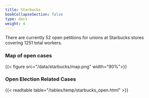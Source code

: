 ```yaml
---
title: Starbucks
bookCollapseSection: false
type: docs
weight: 4
---
```


There are currently 52 open petitions for unions at Starbucks stores covering 1251 total workers.
### Map of open cases 
{{< figure
    src="/data/starbucks/map.png"
    width="90%">}}

### Open Election Related Cases
{{< readtable table="/tables/temp/starbucks_open.html" >}}
